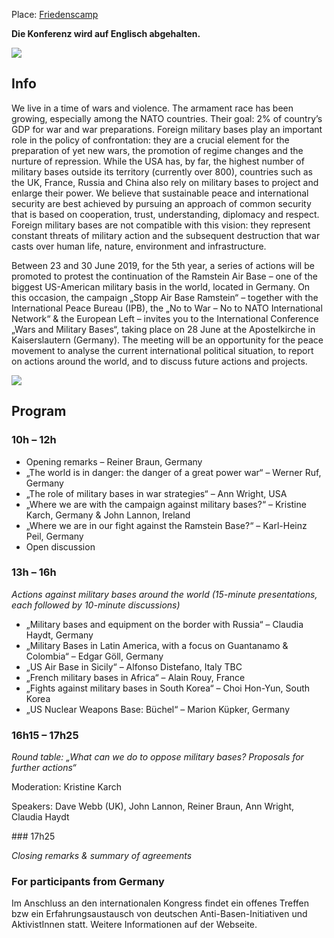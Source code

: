 Place: [Friedenscamp](/locations/friedenscamp)

**Die Konferenz wird auf Englisch abgehalten.**

![](/assets/pictures/AntiBasen/no-to-military-bases_1080px.png)

## Info

We live in a time of wars and violence. The armament race has been growing, especially among the NATO countries. Their goal: 2% of country’s GDP for war and war preparations. Foreign military bases play an important role in the policy of confrontation: they are a crucial element for the preparation of yet new wars, the promotion of regime changes and the nurture of repression. While the USA has, by far, the highest number of military bases outside its territory (currently over 800), countries such as the UK, France, Russia and China also rely on military bases to project and enlarge their power. We believe that sustainable peace and international security are best achieved by pursuing an approach of common security that is based on cooperation, trust, understanding, diplomacy and respect. Foreign military bases are not compatible with this vision: they represent constant threats of military action and the subsequent destruction that war casts over human life, nature, environment and infrastructure.

Between 23 and 30 June 2019, for the 5th year, a series of actions will be promoted to protest the continuation of the Ramstein Air Base – one of the biggest US-American military basis in the world, located in Germany. On this occasion, the campaign „Stopp Air Base Ramstein“ – together with the International Peace Bureau (IPB), the „No to War – No to NATO International Network“ & the European Left – invites you to the International Conference „Wars and Military Bases“, taking place on 28 June at the Apostelkirche in Kaiserslautern (Germany). The meeting will be an opportunity for the peace movement to analyse the current international political situation, to report on actions around the world, and to discuss future actions and projects.

![](/assets/pictures/AntiBasen/supporters_1080px.png)

## Program

### 10h – 12h	
* Opening remarks – Reiner Braun, Germany
* „The world is in danger: the danger of a great power war“ – Werner Ruf, Germany
* „The role of military bases in war strategies“ – Ann Wright, USA
* „Where we are with the campaign against military bases?“ – Kristine Karch, Germany & John Lannon, Ireland
* „Where we are in our fight against the Ramstein Base?“ – Karl-Heinz Peil, Germany
* Open discussion
 
### 13h – 16h

*Actions against military bases around the world (15-minute presentations, each followed by 10-minute discussions)*

* „Military bases and equipment on the border with Russia“ – Claudia Haydt, Germany
* „Military Bases in Latin America, with a focus on Guantanamo & Colombia“ – Edgar Göll, Germany
* „US Air Base in Sicily“ – Alfonso Distefano, Italy TBC
* „French military bases in Africa“ – Alain Rouy, France
* „Fights against military bases in South Korea“ – Choi Hon-Yun, South Korea
* „US Nuclear Weapons Base: Büchel“ – Marion Küpker, Germany
 
### 16h15 – 17h25

*Round table: „What can we do to oppose military bases? Proposals for further actions“*

Moderation: Kristine Karch

Speakers: Dave Webb (UK), John Lannon, Reiner Braun, Ann Wright, Claudia Haydt 

### 17h25 

*Closing remarks & summary of agreements*

### For participants from Germany

Im Anschluss an den internationalen Kongress findet ein offenes Treffen bzw ein Erfahrungsaustausch von deutschen Anti-Basen-Initiativen und AktivistInnen statt. Weitere Informationen auf der Webseite.
